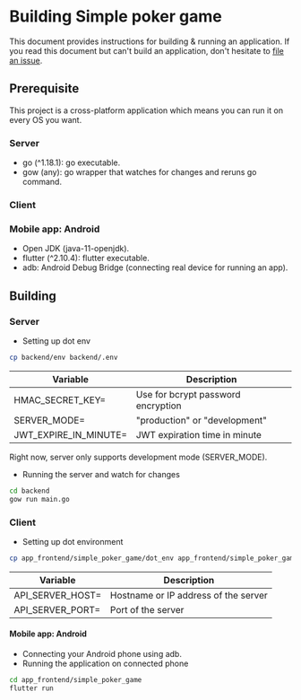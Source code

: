 # Building Simple poker game

This document provides instructions for building & running an application. If you read this document but can't build an application, don't hesitate to [file an issue](https://github.com/taiprogramer/simple-poker-game/issues).

## Prerequisite

This project is a cross-platform application which means you can run it on every OS
you want.

### Server

- go (^1.18.1): go executable.
- gow (any): go wrapper that watches for changes and reruns go command.

### Client

### Mobile app: Android

- Open JDK (java-11-openjdk).
- flutter (^2.10.4): flutter executable.
- adb: Android Debug Bridge (connecting real device for running an app).

## Building

### Server

- Setting up dot env

```sh
cp backend/env backend/.env
```

| Variable              | Description                        |
| --------------------- | ---------------------------------- |
| HMAC_SECRET_KEY=      | Use for bcrypt password encryption |
| SERVER_MODE=          | "production" or "development"      |
| JWT_EXPIRE_IN_MINUTE= | JWT expiration time in minute      |

Right now, server only supports development mode (SERVER_MODE).

- Running the server and watch for changes

```sh
cd backend
gow run main.go
```

### Client

- Setting up dot environment

```sh
cp app_frontend/simple_poker_game/dot_env app_frontend/simple_poker_game/.env
```

| Variable         | Description                          |
| ---------------- | ------------------------------------ |
| API_SERVER_HOST= | Hostname or IP address of the server |
| API_SERVER_PORT= | Port of the server                   |

#### Mobile app: Android

- Connecting your Android phone using adb.
- Running the application on connected phone

```sh
cd app_frontend/simple_poker_game
flutter run
```
